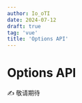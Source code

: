 ```yaml
---
author: Io_oTI
date: 2024-07-12
draft: true
tag: 'vue'
title: 'Options API'
---
```


# Options API

✍ 敬请期待
